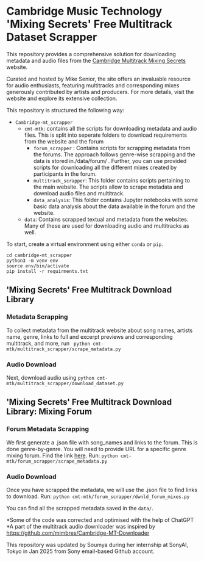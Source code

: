 <!-- Scraper for Downloading Mixes from Cambridge Multitrack forums
\\
Cambridge Multitrack Forums: https://discussion.cambridge-mt.com/forumdisplay.php?fid=184 

## Installation
Create a conda environment with the following command:
```
conda create --name cambridge_scraper python=3.7
```
Activate the environment:
```
conda activate cambridge_scraper
```
Install the required packages:
```
pip install -r requirements.txt
```

## Usage
To download the links to song forums and the links to posts in the song forums, run 
```
scripts/scraper.ipynb
```
To download audio files afterwards
```
scripts/download_audio.ipynb
``` -->

# Cambridge Music Technology 'Mixing Secrets' Free Multitrack Dataset Scrapper
This repository provides a comprehensive solution for downloading metadata and audio files from the [Cambridge Multitrack Mixing Secrets](https://www.cambridge-mt.com/) website.  

Curated and hosted by Mike Senior, the site offers an invaluable resource for audio enthusiasts, featuring multitracks and corresponding mixes generously contributed by artists and producers. For more details, visit the website and explore its extensive collection.

This repository is structured the following way:
- ```Cambridge-mt_scrapper```
    - ```cmt-mtk```: contains all the scripts for downloading metadata and audio files. This is split into seperate folders to download requirements from the website and the forum
        - ```forum_scrapper``` : Contains scripts for scrapping metadata from the forums. The approach follows genre-wise scrapping and the data is stored in./data/forum/ . Further, you can use provided scripts for downloading all the different mixes created by participants in the forum.
        - ```multitrack_scrapper```: This folder contains scripts pertaining to the main website. The scripts allow to scrape metadata and download audio files and multitrack.
        - ```data_analysis```: This folder contains Jupyter notebooks with some basic data analysis about the data available in the forum and the website.
    - ```data```: Contains scrapped textual and metadata from the websites. Many of these are used for downloading audio and multitracks as well. 

To start, create a virtual environment using either ```conda``` or ```pip```.

```
cd cambridge-mt_scrapper
python3 -m venv env
source env/bin/activate
pip install -r requirments.txt
```
## 'Mixing Secrets' Free Multitrack Download Library
### Metadata Scrapping
To collect metadata from the multitrack website about song names, artists name, genre, links to full and excerpt previews and corresponding multitrack, and more, run 
``` python cmt-mtk/multitrack_scrapper/scrape_metadata.py```
### Audio Download
Next, download audio using
``` python cmt-mtk/multitrack_scrapper/download_dataset.py ```

## 'Mixing Secrets' Free Multitrack Download Library: Mixing Forum
### Forum Metadata Scrapping
We first generate a .json file with song_names and links to the forum. This is done genre-by-genre. You will need to provide URL for a specific genre mixing forum. Find the link [here](https://discussion.cambridge-mt.com/forumdisplay.php?fid=184).
Run:
``` python cmt-mtk/forum_scrapper/scrape_metadata.py ```

### Audio Download 
Once you have scrapped the metadata, we will use the .json file to find links to download. 
Run:
``` python cmt-mtk/forum_scrapper/dwnld_forum_mixes.py ```

You can find all the scrapped metadata saved in the ```data/```.

*Some of the code was corrected and optimised with the help of ChatGPT
*A part of the multitrack audio downloader was inspired by https://github.com/mimbres/Cambridge-MT-Downloader 

This repository was updated by Soumya during her internship at SonyAI, Tokyo in Jan 2025 from Sony email-based Github account. 


